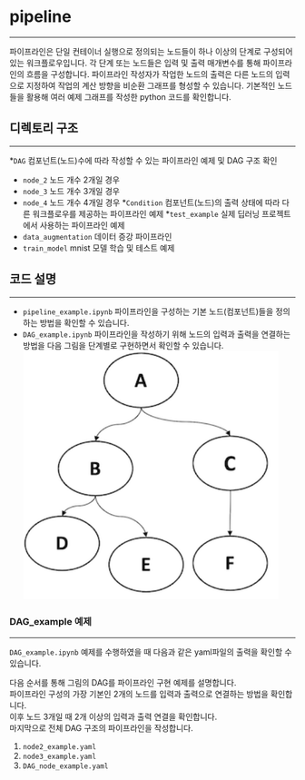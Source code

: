 # pipeline
-------------

파이프라인은 단일 컨테이너 실행으로 정의되는 노드들이 하나 이상의 단계로 구성되어 있는 워크플로우입니다.
각 단계 또는 노드들은 입력 및 출력 매개변수를 통해 파이프라인의 흐름을 구성합니다.
파이프라인 작성자가 작업한 노드의 출력은 다른 노드의 입력으로 지정하여 작업의 계산 방향을 비순환 그래프를 형성할 수 있습니다.
기본적인 노드들을 활용해 여러 예제 그래프를 작성한 python 코드를 확인합니다.


## 디렉토리 구조
-------------

 *`DAG` 컴포넌트(노드)수에 따라 작성할 수 있는 파이프라인 예제 및 DAG 구조 확인
  - `node_2` 노드 개수 2개일 경우
  - `node_3` 노드 개수 3개일 경우
  - `node_4` 노드 개수 4개일 경우
 *`Condition` 컴포넌트(노드)의 출력 상태에 따라 다른 워크플로우를 제공하는 파이프라인 예제
 *`test_example` 실제 딥러닝 프로젝트에서 사용하는 파이프라인 예제
  - `data_augmentation` 데이터 증강 파이프라인
  - `train_model` mnist 모델 학습 및 테스트 예제

## 코드 설명
-------------

* `pipeline_example.ipynb` 파이프라인을 구성하는 기본 노드(컴포넌트)들을 정의하는 방법을 확인할 수 있습니다.
* `DAG_example.ipynb` 파이프라인을 작성하기 위해 노드의 입력과 출력을 연결하는 방법을 다음 그림을 단계별로 구현하면서 확인할 수 있습니다.   
<img src='node_image/pipeline_example.png' width="450px"></img>   

### DAG_example 예제
-------------

`DAG_example.ipynb` 예제를 수행하였을 때 다음과 같은 yaml파일의 출력을 확인할 수 있습니다.   

다음 순서를 통해 그림의 DAG를 파이프라인 구현 예제를 설명합니다.   
파이프라인 구성의 가장 기본인 2개의 노드를 입력과 출력으로 연결하는 방법을 확인합니다.   
이후 노드 3개일 때 2개 이상의 입력과 출력 연결을 확인합니다.   
마지막으로 전체 DAG 구조의 파이프라인을 작성합니다.
1. `node2_example.yaml`
2. `node3_example.yaml`
3. `DAG_node_example.yaml`
